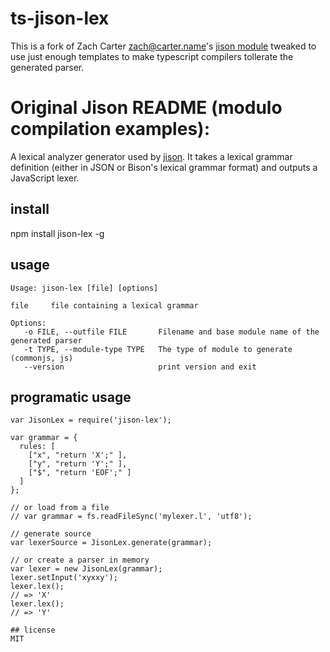 # ts-jison-lex

This is a fork of Zach Carter <zach@carter.name>'s [jison module](https://www.npmjs.com/package/jison-lex) tweaked to use just enough templates to make typescript compilers tollerate the generated parser.

Original Jison README (modulo compilation examples):
====
A lexical analyzer generator used by [jison](http://jison.org). It takes a lexical grammar definition (either in JSON or Bison's lexical grammar format) and outputs a JavaScript lexer.

## install
npm install jison-lex -g

## usage
```
Usage: jison-lex [file] [options]

file     file containing a lexical grammar

Options:
   -o FILE, --outfile FILE       Filename and base module name of the generated parser
   -t TYPE, --module-type TYPE   The type of module to generate (commonjs, js)
   --version                     print version and exit
```

## programatic usage

```
var JisonLex = require('jison-lex');

var grammar = {
  rules: [
    ["x", "return 'X';" ],
    ["y", "return 'Y';" ],
    ["$", "return 'EOF';" ]
  ]
};

// or load from a file
// var grammar = fs.readFileSync('mylexer.l', 'utf8');

// generate source
var lexerSource = JisonLex.generate(grammar);

// or create a parser in memory
var lexer = new JisonLex(grammar);
lexer.setInput('xyxxy');
lexer.lex();
// => 'X'
lexer.lex();
// => 'Y'

## license
MIT

